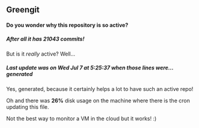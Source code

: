 ## Greengit

#### Do you wonder why this repository is so active?

##### After all it has 21043 commits!

But is it *really* active? Well...

##### Last update was on Wed Jul 7 at 5:25:37 when those lines were... generated

Yes, generated, because it certainly helps a lot to have such an active repo!

Oh and there was **26%** disk usage on the machine
where there is the cron updating this file.

Not the best way to monitor a VM in the cloud but it works! :)
